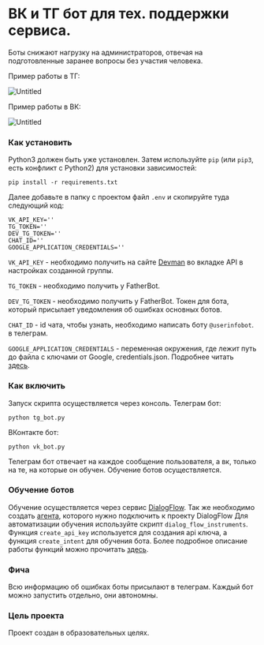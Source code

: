 # ВК и ТГ бот для тех. поддержки сервиса.

Боты снижают нагрузку на администраторов, отвечая на подготовленные заранее вопросы без участия человека.

Пример работы в ТГ:

![Untitled](https://github.com/user-attachments/assets/2c6a8218-641d-44fa-9496-eb52a3ac1732)

Пример работы в ВК:

![Untitled](https://github.com/user-attachments/assets/0b768ada-e949-4969-99af-1159178059f8)


### Как установить

Python3 должен быть уже установлен.
Затем используйте `pip` (или `pip3`, есть конфликт с Python2) для установки зависимостей:

```
pip install -r requirements.txt
```

Далее добавьте в папку с проектом файл `.env` и скопируйте туда следующий код:

```
VK_API_KEY=''
TG_TOKEN=''
DEV_TG_TOKEN=''
CHAT_ID=''
GOOGLE_APPLICATION_CREDENTIALS=''
```

`VK_API_KEY` - необходимо получить на сайте [Devman](https://vk.com/) во вкладке API в настройках созданной группы. 

`TG_TOKEN` - необходимо получить у FatherBot.

`DEV_TG_TOKEN` - необходимо получить у FatherBot. Токен для бота, который присылает уведомления об ошибках основных ботов.

`CHAT_ID` - id чата, чтобы узнать, необходимо написать боту `@userinfobot`. в телеграм.

`GOOGLE_APPLICATION_CREDENTIALS` - переменная окружения, где лежит путь до файла с ключами от Google, credentials.json. Подробнее читать [здесь](https://cloud.google.com/docs/authentication/api-keys).

### Как включить
Запуск скрипта осуществляется через консоль. 
Телеграм бот:
```
python tg_bot.py
```
ВКонтакте бот:
```
python vk_bot.py
```

Телеграм бот отвечает на каждое сообщение пользователя, а вк, только на те, на которые он обучен. Обучение ботов осуществляется.

### Обучение ботов

Обучение осуществляется через сервис [DialogFlow](https://dialogflow.cloud.google.com/#/login). Так же необходимо создать [агента](https://cloud.google.com/dialogflow/es/docs/quick/build-agent), которого нужно подключить к проекту DialogFlow Для автоматизации обучения используйте скрипт `dialog_flow_instruments`. Функция `create_api_key` используется для создания api ключа, а функция `create_intent` для обучения бота. Более подробное описание работы функций можно прочитать [здесь](https://cloud.google.com/dialogflow/es/docs/how/manage-intents#create_intent).

### Фича

Всю информацию об ошибках боты присылают в телеграм. Каждый бот можно запустить отдельно, они автономны.

### Цель проекта

Проект создан в образовательных целях.
